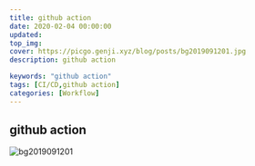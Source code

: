 ```yaml
---
title: github action
date: 2020-02-04 00:00:00
updated: 
top_img:
cover: https://picgo.genji.xyz/blog/posts/bg2019091201.jpg
description: github action

keywords: "github action"
tags: [CI/CD,github action]
categories: [Workflow]
---
```












## github action 





![bg2019091201](https://picgo.genji.xyz/blog/posts/bg2019091201.jpg)

